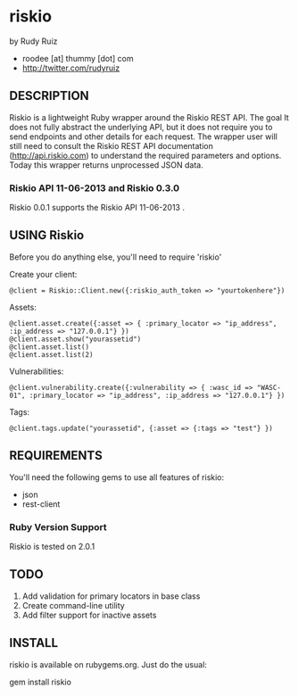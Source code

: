 # riskio
by Rudy Ruiz
* roodee [at] thummy [dot] com
* http://twitter.com/rudyruiz

## DESCRIPTION
Riskio is a lightweight Ruby wrapper around the Riskio REST API. The goal  It does not fully abstract the
underlying API, but it does not require you to send endpoints and other details for
each request. The wrapper user will still need to consult the Riskio REST API
documentation (http://api.riskio.com) to understand the required parameters and
options. Today this wrapper returns unprocessed JSON data.


### Riskio API 11-06-2013 and Riskio 0.3.0
Riskio 0.0.1 supports the Riskio API 11-06-2013 .

## USING Riskio

Before you do anything else, you'll need to
	require 'riskio'

Create your client:

	@client = Riskio::Client.new({:riskio_auth_token => "yourtokenhere"})

Assets:
	
	@client.asset.create({:asset => { :primary_locator => "ip_address", :ip_address => "127.0.0.1"} })
	@client.asset.show("yourassetid")
	@client.asset.list()
	@client.asset.list(2)
	
Vulnerabilities:

	@client.vulnerability.create({:vulnerability => { :wasc_id => "WASC-01", :primary_locator => "ip_address", :ip_address => "127.0.0.1"} })
	
Tags:

	@client.tags.update("yourassetid", {:asset => {:tags => "test"} })

## REQUIREMENTS

You'll need the following gems to use all features of riskio:
* json
* rest-client

### Ruby Version Support
Riskio is tested on 2.0.1

## TODO
1. Add validation for primary locators in base class
2. Create command-line utility
3. Add filter support for inactive assets

## INSTALL
riskio is available on rubygems.org. Just do the usual:

  gem install riskio